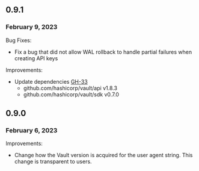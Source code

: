 ## 0.9.1
### February 9, 2023

Bug Fixes:
* Fix a bug that did not allow WAL rollback to handle partial failures when creating API keys

Improvements:
* Update dependencies [GH-33](https://github.com/hashicorp/vault-plugin-secrets-mongodbatlas/pull/33)
  * github.com/hashicorp/vault/api v1.8.3
  * github.com/hashicorp/vault/sdk v0.7.0

## 0.9.0
### February 6, 2023

Improvements:
* Change how the Vault version is acquired for the user agent string. This
  change is transparent to users.
